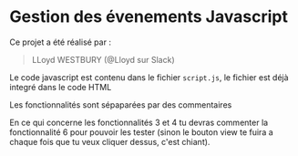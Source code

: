 # Gestion des évenements Javascript

Ce projet a été réalisé par :

> LLoyd WESTBURY (@Lloyd sur Slack)

Le code javascript est contenu dans le fichier `script.js`, le fichier est déjà integré dans le code HTML

Les fonctionnalités sont sépaparées par des commentaires 

En ce qui concerne les fonctionnalités 3 et 4 tu devras commenter la fonctionnalité 6 pour pouvoir les tester (sinon le bouton view te fuira a chaque fois que tu veux cliquer dessus, c'est chiant).